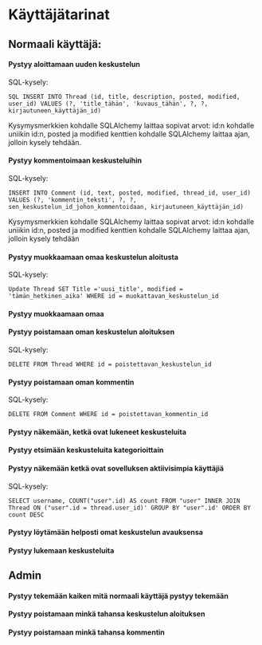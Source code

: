 # Käyttäjätarinat

## Normaali käyttäjä: 

#### Pystyy aloittamaan uuden keskustelun

SQL-kysely:

```SQL INSERT INTO Thread (id, title, description, posted, modified, user_id) VALUES (?, 'title_tähän', 'kuvaus_tähän', ?, ?, kirjautuneen_käyttäjän_id)```

Kysymysmerkkien kohdalle SQLAlchemy laittaa sopivat arvot: id:n kohdalle uniikin id:n, posted ja modified kenttien kohdalle SQLAlchemy laittaa ajan, jolloin kysely tehdään.



#### Pystyy kommentoimaan keskusteluihin

SQL-kysely:

```INSERT INTO Comment (id, text, posted, modified, thread_id, user_id) VALUES (?, 'kommentin_teksti', ?, ?, sen_keskustelun_id_johon_kommentoidaan, kirjautuneen_käyttäjän_id)``` 

Kysymysmerkkien kohdalle SQLAlchemy laittaa sopivat arvot: id:n kohdalle uniikin id:n, posted ja modified kenttien kohdalle SQLAlchemy laittaa ajan, jolloin kysely tehdään



#### Pystyy muokkaamaan omaa keskustelun aloitusta

SQL-kysely: 

```Update Thread SET Title ='uusi_title', modified = 'tämän_hetkinen_aika' WHERE id = muokattavan_keskustelun_id```

#### Pystyy muokkaamaan omaa 

#### Pystyy poistamaan oman keskustelun aloituksen

SQL-kysely:

```DELETE FROM Thread WHERE id = poistettavan_keskustelun_id```


#### Pystyy poistamaan oman kommentin

SQL-kysely: 

```DELETE FROM Comment WHERE id = poistettavan_kommentin_id```

#### Pystyy näkemään, ketkä ovat lukeneet keskusteluita


#### Pystyy etsimään keskusteluita kategorioittain


#### Pystyy näkemään ketkä ovat sovelluksen aktiivisimpia käyttäjiä

SQL-kysely:

```SELECT username, COUNT("user".id) AS count FROM "user" INNER JOIN Thread ON ("user".id = thread.user_id)' GROUP BY "user".id' ORDER BY count DESC```

#### Pystyy löytämään helposti omat keskustelun avauksensa
#### Pystyy lukemaan keskusteluita

## Admin
#### Pystyy tekemään kaiken mitä normaali käyttäjä pystyy tekemään
#### Pystyy poistamaan minkä tahansa keskustelun aloituksen
#### Pystyy poistamaan minkä tahansa kommentin

